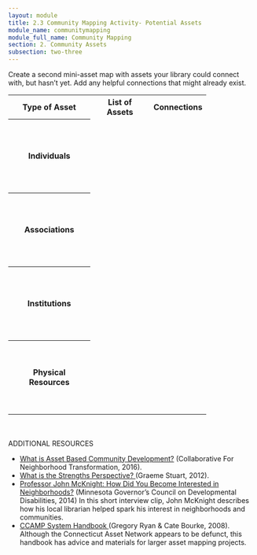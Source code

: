 ```yaml
---
layout: module
title: 2.3 Community Mapping Activity- Potential Assets
module_name: communitymapping
module_full_name: Community Mapping
section: 2. Community Assets
subsection: two-three
---
```


Create a second mini-asset map with assets your library could connect with, but hasn’t yet. Add any helpful connections that might already exist. 

<table style="width:80%">
<tr height="20px")><th>Type of Asset</th><th>List of Assets</th><th>Connections</th></tr>
<tr height="150px"><th>Individuals</th><td></td><td></td></tr>
<tr height="150px"><th>Associations</th><td></td><td></td></tr>
<tr height="150px"><th>Institutions</th><td></td><td></td></tr>
<tr height="150px"><th>Physical Resources</th><td></td><td></td></tr>
</table>
<br>
<br>

<div class="explanatory">
  <span class="box-title">ADDITIONAL RESOURCES</span>
  <ul>

<li><a href="https://resources.depaul.edu/abcd-institute/resources/Documents/WhatisAssetBasedCommunityDevelopment.pdf" target="_blank">What is Asset Based Community Development?</a> (Collaborative For Neighborhood Transformation, 2016)</a>.</li>

<li><a href="https://sustainingcommunity.wordpress.com/2012/05/30/what-is-the-strengths-perspective/" target="_blank">What is the Strengths Perspective? </a> (Graeme Stuart, 2012).</li>

<li><a href="https://www.youtube.com/watch?v=LW-XOqsOzuE&feature=youtu.be" target="_blank">Professor John McKnight: How Did You Become Interested in Neighborhoods?</a> (Minnesota Governor’s Council on Developmental Disabilities, 2014) In this short interview clip, John McKnight describes how his local librarian helped spark his interest in neighborhoods and communities.</li>

<li><a href="http://www.nurturedevelopment.org/wp-content/uploads/2016/01/Asset-Mapping-CCAMP_System_Handbook.pdf" target="_blank">CCAMP System Handbook </a> (Gregory Ryan & Cate Bourke, 2008). Although the Connecticut Asset Network appears to be defunct, this handbook has advice and materials for larger asset mapping projects.</li>
 </ul>
 </div>

